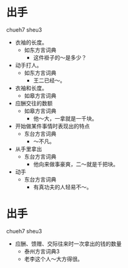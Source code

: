 # 出手
chueh7 sheu3
+ 衣袖的长度。
  * 如东方言词典
    - 这件褂子的～是多少？
+ 动手打人。
  * 如东方言词典
    - 王二已经～。
+ 衣袖和长度。
  * 如皋方言词典
+ 应酬交往的数额
  * 如皋方言词典
    - 他～大，一拿就是一千块。
+ 开始做某件事情时表现出的特点
  * 东台方言词典
    - ～不凡。
+ 从手里拿出
  * 东台方言词典
    - 他向来做事豪爽，二～就是千把块。
+ 动手
  * 东台方言词典
    - 有真功夫的人轻易不～。

# 出手
chueh7 sheu3
+ 应酬、馈赠、交际往来时一次拿出的钱的数量
  * 泰州方言词典3
  - 老李这个人～大方得很。
